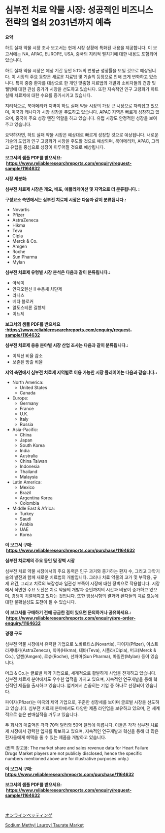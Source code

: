 <p><h1>심부전 치료 약물 시장: 성공적인 비즈니스 전략의 열쇠 2031년까지 예측</h1></p><p><strong>요약</strong></p>
<p><p>하트 실패 약물 시장 조사 보고서는 현재 시장 상황에 특화된 내용을 제공합니다. 이 보고서에는 NA, APAC, EUROPE, USA, 중국의 지리적 펼치기에 대한 내용도 포함되어 있습니다. </p><p>하트 실패 약물 시장은 예상 기간 동안 5.1%의 연평균 성장률을 보일 것으로 예상됩니다. 이 시장의 주요 동향은 새로운 치료법 및 기술의 등장으로 인해 크게 변화하고 있습니다. 특히 중증 환자를 대상으로 한 개인 맞춤형 치료법의 개발과 소비자들의 건강 및 웰빙에 대한 관심 증가가 시장을 선도하고 있습니다. 또한 지속적인 인구 고령화가 하트 실패 치료제에 대한 수요를 증가시키고 있습니다.</p><p>지리적으로, 북아메리카 지역이 하트 실패 약물 시장의 가장 큰 시장으로 자리잡고 있으며, 미국과 캐나다가 시장 성장을 주도하고 있습니다. APAC 지역은 빠르게 성장하고 있으며, 중국이 주요 성장 엔진 역할을 하고 있습니다. 유럽 시장도 안정적인 성장을 보여주고 있습니다.</p><p>요약하자면, 하트 실패 약물 시장은 예상대로 빠르게 성장할 것으로 예상됩니다. 새로운 기술의 도입과 인구 고령화가 시장을 주도할 것으로 예상되며, 북아메리카, APAC, 그리고 유럽을 중심으로 성장이 이루어질 것으로 예상됩니다.</p></p>
<p><strong>보고서의 샘플 PDF를 받으세요: &nbsp;<a href="https://www.reliableresearchreports.com/enquiry/request-sample/1164632">https://www.reliableresearchreports.com/enquiry/request-sample/1164632</a></strong></p>
<p><strong>시장 세분화:</strong></p>
<p><strong> 심부전 치료제 시장은 개요, 배포, 애플리케이션 및 지역으로 더 분류됩니다. :</strong></p>
<p><strong>구성요소 측면에서는 심부전 치료제 시장은 다음과 같이 분류됩니다.:</strong></p>
<p><ul><li>Novartis</li><li>Pfizer</li><li>AstraZeneca</li><li>Hikma</li><li>Teva</li><li>Cipla</li><li>Merck & Co.</li><li>Amgen</li><li>Roche</li><li>Sun Pharma</li><li>Mylan</li></ul></p>
<p><strong> 심부전 치료제 유형별 시장 분석은 다음과 같이 분류됩니다.:</strong></p>
<p><ul><li>아세이</li><li>안지오텐신 II 수용체 차단제</li><li>라니스</li><li>베타 블로커</li><li>알도스테론 길항제</li><li>이뇨제</li></ul></p>
<p><strong>보고서의 샘플 PDF를 받으세요 :<a href="https://www.reliableresearchreports.com/enquiry/request-sample/1164632">https://www.reliableresearchreports.com/enquiry/request-sample/1164632</a></strong></p>
<p><strong> 심부전 치료제 응용 분야별 시장 산업 조사는 다음과 같이 분류됩니다.:</strong></p>
<p><ul><li>이젝션 비율 감소</li><li>보존된 방출 비율</li></ul></p>
<p><strong>지역 측면에서 심부전 치료제 지역별로 이용 가능한 시장 플레이어는 다음과 같습니다.:</strong></p>
<p><ul>
    <li>
        North America:
        <ul>
            <li>United States</li>
            <li>Canada</li>
        </ul>
    </li>
    <li>
        Europe:
        <ul>
            <li>Germany</li>
            <li>France</li>
            <li>U.K.</li>
            <li>Italy</li>
            <li>Russia</li>
        </ul>
    </li>
    <li>
        Asia-Pacific:
        <ul>
            <li>China</li>
            <li>Japan</li>
            <li>South Korea</li>
            <li>India</li>
            <li>Australia</li>
            <li>China Taiwan</li>
            <li>Indonesia</li>
            <li>Thailand</li>
            <li>Malaysia</li>
        </ul>
    </li>
    <li>
        Latin America:
        <ul>
            <li>Mexico</li>
            <li>Brazil</li>
            <li>Argentina Korea</li>
            <li>Colombia</li>
        </ul>
    </li>
    <li>
        Middle East & Africa:
        <ul>
            <li>Turkey</li>
            <li>Saudi</li>
            <li>Arabia</li>
            <li>UAE</li>
            <li>Korea</li>
        </ul>
    </li>
    </ul></p>
<p><strong>이 보고서 구매: &nbsp;<a href="https://www.reliableresearchreports.com/purchase/1164632">https://www.reliableresearchreports.com/purchase/1164632</a></strong></p>
<p><strong>심부전 치료제의 주요 동인 및 장벽 시장</strong></p>
<p><p>심부전 치료 약물 시장에서의 주요 동력은 인구 과거와 증가하는 환자 수, 그리고 과학기술의 발전과 함께 새로운 치료법의 개발입니다. 그러나 치료 약물의 고가 및 부작용, 규제 요건, 그리고 치료의 복잡성과 일관성 부족이 시장에 대한 장벽으로 작용합니다. 시장에서 직면한 주요 도전은 치료 약물의 개발과 승인까지의 시간과 비용이 증가하고 있으며, 경쟁이 치열해지고 있다는 것입니다. 또한 임상시험의 결과와 환자들의 치료 효능에 대한 불확실성도 도전이 될 수 있습니다.</p></p>
<p><strong>이 보고서를 구매하기 전에 궁금한 점이 있으면 문의하거나 공유하세요.: &nbsp;<a href="https://www.reliableresearchreports.com/enquiry/pre-order-enquiry/1164632">https://www.reliableresearchreports.com/enquiry/pre-order-enquiry/1164632</a></strong></p>
<p><strong>경쟁 구도</strong></p>
<p><p>심부전 약물 시장에서 유력한 기업으로 노바르티스(Novartis), 파이자(Pfizer), 아스트라제네카(AstraZeneca), 힉마(Hikma), 테바(Teva), 시플라(Cipla), 머크(Merck & Co.), 암젠(Amgen), 로슈(Roche), 선파마(Sun Pharma), 마일란(Mylan) 등이 있습니다.</p><p>머크 & Co.는 글로벌 제약 기업으로, 세계적으로 활발하게 사업을 전개하고 있습니다. 심부전 치료제 분야에서도 우수한 업적을 가지고 있으며, 지속적인 연구개발을 통해 혁신적인 제품을 출시하고 있습니다. 업계에서 손꼽히는 기업 중 하나로 선정되어 있습니다.</p><p>파이자(Pfizer)는 미국의 제약 기업으로, 꾸준한 성장세를 보이며 글로벌 시장을 선도하고 있습니다. 심부전 치료제 분야에서도 다양한 제품 라인업을 보유하고 있으며, 전 세계적으로 높은 판매실적을 거두고 있습니다.</p><p>두 회사의 매출액은 각각 70억 달러와 50억 달러에 이릅니다. 이들은 각각 심부전 치료제 시장에서 강력한 입지를 확보하고 있으며, 지속적인 연구개발과 혁신을 통해 더 많은 환자들에게 혜택을 줄 수 있는 제품을 개발하고 있습니다.</p><p>(번역 참고용: The market share and sales revenue data for Heart Failure Drugs Market players are not publicly disclosed, hence the specific numbers mentioned above are for illustrative purposes only.)</p></p>
<p><strong>이 보고서 구매: &nbsp; <a href="https://www.reliableresearchreports.com/purchase/1164632">https://www.reliableresearchreports.com/purchase/1164632</a></strong></p>
<p><strong>보고서의 샘플 PDF를 받으세요: &nbsp;<a href="https://www.reliableresearchreports.com/enquiry/request-sample/1164632">https://www.reliableresearchreports.com/enquiry/request-sample/1164632</a></strong><strong></strong></p>
<p>&nbsp;</p>
<p><p><a href="https://github.com/SarahFahey88/Market-Research-Report-List-1/blob/main/685811517320.md">オンラインベッティング</a></p><p><a href="https://pretty-mail-caf.notion.site/Sodium-Methyl-Lauroyl-Taurate-Market-A-Comprehensive-Report-of-its-Market-Share-Growth-Trends-202-b3a06c25ced94b249df71ba13235d892">Sodium Methyl Lauroyl Taurate Market</a></p></p>